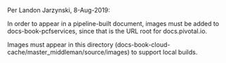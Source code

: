 Per Landon Jarzynski, 8-Aug-2019:

In order to appear in a pipeline-built document, images must be added to docs-book-pcfservices, since that is the URL root for docs.pivotal.io.

Images must appear in this directory (docs-book-cloud-cache/master_middleman/source/images) to support local builds.

